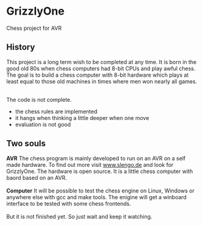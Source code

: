 # GrizzlyOne
Chess project for AVR 

## History
This project is a long term wish to be completed at any time. It is born in the good old 80s 
when chess computers had 8-bit CPUs and play awful chess. <br>
The goal is to build a chess computer with 8-bit hardware which plays at least equal to those old
machines in times where men won nearly all games.<br>
<br>

The code is not complete. <br>

- the chess rules are implemented
- it hangs when thinking a little deeper when one move
- evaluation is not good

## Two souls
<b>AVR</b>
The chess program is mainly developed to run on an AVR on a self made hardware.
To find out more visit www.slengo.de and look for GrizzlyOne.
The hardware is open source. It is a little chess computer with baord based on an AVR.
<br><br>
<b>Computer</b> 
It will be possible to test the chess engine on Linux, Windows or anywhere else with gcc and make tools.
The enigine will get a winboard interface to be tested with some chess frontends.
<br><br>
But it is not finished yet. So just wait and keep it watching.
